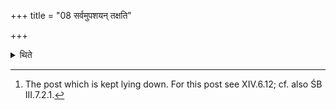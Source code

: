 +++
title = "08 सर्वमुपशयन् तक्षति"

+++

<details><summary>थिते</summary>

8. He chisels out the entire Upaśaya (post).[^1]   

[^1]: The post which is kept lying down. For this post see XIV.6.12; cf. also ŚB III.7.2.1. 
</details>
